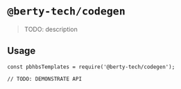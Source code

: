 # `@berty-tech/codegen`

> TODO: description

## Usage

```
const pbhbsTemplates = require('@berty-tech/codegen');

// TODO: DEMONSTRATE API
```
